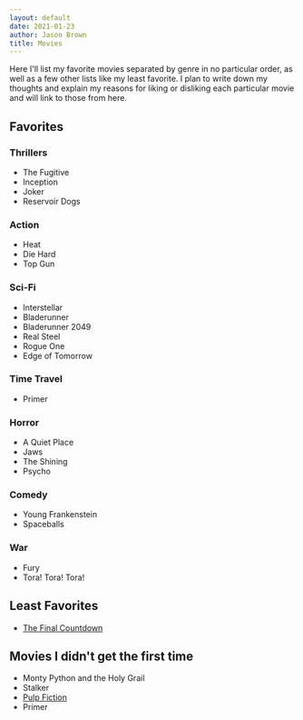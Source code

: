 ```yaml
---
layout: default
date: 2021-01-23
author: Jason Brown
title: Movies
---
```

Here I'll list my favorite movies separated by genre in no particular order, as well as a few other lists like my least favorite. I plan to write down my thoughts and explain my reasons for liking or disliking each particular movie and will link to those from here.

## Favorites

### Thrillers
* The Fugitive
* Inception
* Joker
* Reservoir Dogs

### Action
* Heat
* Die Hard
* Top Gun

### Sci-Fi
* Interstellar
* Bladerunner
* Bladerunner 2049
* Real Steel
* Rogue One
* Edge of Tomorrow

### Time Travel
* Primer

### Horror
* A Quiet Place
* Jaws
* The Shining
* Psycho

### Comedy
* Young Frankenstein
* Spaceballs

### War
* Fury
* Tora! Tora! Tora!

## Least Favorites
* [The Final Countdown](/theFinalCountdown)

## Movies I didn't get the first time
* Monty Python and the Holy Grail
* Stalker
* [Pulp Fiction](/pulpFiction)
* Primer

